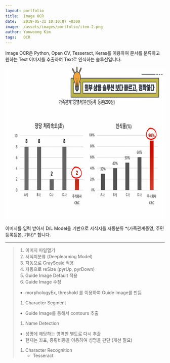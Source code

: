 ```yaml
---
layout: portfolio
title:  Image OCR
date:   2019-05-31 10:10:07 +0300
image:  /assets/images/portfolio/item-2.png
author: Yunwoong Kim
tags:   OCR
---
```


Image OCR은 Python, Open CV, Tesseract, Keras를 이용하여 문서를 분류하고 원하는 Text 이미지를 추출하여
Text로 인식하는 솔루션입니다.

<div class="img_row">
  <img class="col one" src="/assets/images/portfolio/ocr/benchmark.png" width="800" height="480" alt="`18.09 벤치마크 결과"/>
</div>
<br>
이미지를 입력 받아서 D/L Model을 기반으로 서식지를 자동분류 *(가족관계증명, 주민등록등본, 기타)* 합니다.



---
>1. 이미지 파일열기
>1. 서식지분류 (Deeplearning Model)
>1. 자동으로 GrayScale 적용
>1. 자동으로 reSize (pyrUp, pyrDown)
>1. Guide Image Default 적용
>1. Guide Image 수정
>   - morphologyEx, threshold 를 이용하여 Guide Image를 만듬
>1. Character Segment
>   - Guide Image를 통해서 contours 추출
>1. Name Detection
>   - 성명에 해당하는 영역만 별도로 다시 추출
>   - 현재는 좌표, 종횡비등을 이용하여 성명을 판단 (개선 필요)
>1. Character Recognition
>    - Tesseract